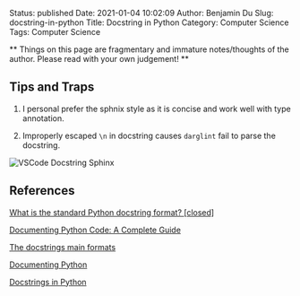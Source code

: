 Status: published
Date: 2021-01-04 10:02:09
Author: Benjamin Du
Slug: docstring-in-python
Title: Docstring in Python
Category: Computer Science
Tags: Computer Science

**
Things on this page are fragmentary and immature notes/thoughts of the author.
Please read with your own judgement!
**

## Tips and Traps

1. I personal prefer the sphnix style as it is concise and work well with type annotation.

2. Improperly escaped `\n` in docstring causes `darglint` fail to parse the docstring.

![VSCode Docstring Sphinx](https://user-images.githubusercontent.com/824507/82768514-5dcc5d00-9de4-11ea-817b-41cc98e71471.png)

## References

[What is the standard Python docstring format? [closed]](https://stackoverflow.com/questions/3898572/what-is-the-standard-python-docstring-format)

[Documenting Python Code: A Complete Guide](https://realpython.com/documenting-python-code/)

[The docstrings main formats](http://daouzli.com/blog/docstring.html)

[Documenting Python](https://devguide.python.org/documenting/)

[Docstrings in Python](https://www.datacamp.com/community/tutorials/docstrings-python)

